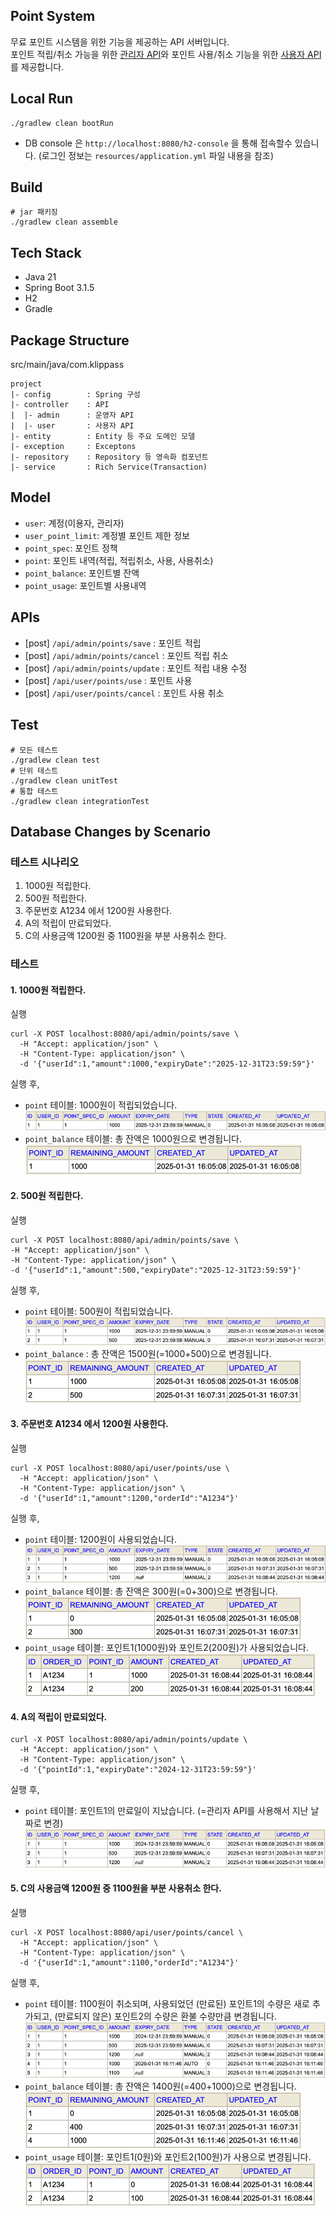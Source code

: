 ## Point System

무료 포인트 시스템을 위한 기능을 제공하는 API 서버입니다.  
포인트 적립/취소 가능을 위한 <ins>관리자 API</ins>와 포인트 사용/취소 기능을 위한 <ins>사용자 API</ins>를 제공합니다.

## Local Run
```
./gradlew clean bootRun
```
* DB console 은 `http://localhost:8080/h2-console` 을 통해 접속할수 있습니다. (로그인 정보는 `resources/application.yml` 파일 내용을 참조)

## Build
```
# jar 패키징
./gradlew clean assemble
```

## Tech Stack
* Java 21
* Spring Boot 3.1.5
* H2
* Gradle

## Package Structure
src/main/java/com.klippass
```
project
|- config        : Spring 구성
|- controller    : API 
|  |- admin      : 운영자 API
|  |- user       : 사용자 API
|- entity        : Entity 등 주요 도메인 모델
|- exception     : Exceptons
|- repository    : Repository 등 영속화 컴포넌트
|- service       : Rich Service(Transaction)
```

## Model
* `user`: 계정(이용자, 관리자)
* `user_point_limit`: 계정별 포인트 제한 정보
* `point_spec`: 포인트 정책
* `point`: 포인트 내역(적립, 적립취소, 사용, 사용취소)
* `point_balance`: 포인트별 잔액
* `point_usage`: 포인트별 사용내역

## APIs
* [post] `/api/admin/points/save` : 포인트 적립
* [post] `/api/admin/points/cancel` : 포인트 적립 취소
* [post] `/api/admin/points/update` : 포인트 적립 내용 수정
* [post] `/api/user/points/use` : 포인트 사용
* [post] `/api/user/points/cancel` : 포인트 사용 취소

## Test
```
# 모든 테스트
./gradlew clean test
# 단위 테스트
./gradlew clean unitTest
# 통합 테스트
./gradlew clean integrationTest
```

## Database Changes by Scenario

### 테스트 시나리오
1. 1000원 적립한다.
2. 500원 적립한다.
3. 주문번호 A1234 에서 1200원 사용한다.
4. A의 적립이 만료되었다.
5. C의 사용금액 1200원 중 1100원을 부분 사용취소 한다.

### 테스트
#### 1. 1000원 적립한다.
실행
```shell
curl -X POST localhost:8080/api/admin/points/save \
  -H "Accept: application/json" \
  -H "Content-Type: application/json" \
  -d '{"userId":1,"amount":1000,"expiryDate":"2025-12-31T23:59:59"}'
```
실행 후,  
* `point` 테이블: 1000원이 적립되었습니다.  
![img_9.png](img_9.png)
* `point_balance` 테이블: 총 잔액은 1000원으로 변경됩니다.  
![img_10.png](img_10.png)

#### 2. 500원 적립한다.
실행
```shell
curl -X POST localhost:8080/api/admin/points/save \
-H "Accept: application/json" \
-H "Content-Type: application/json" \
-d '{"userId":1,"amount":500,"expiryDate":"2025-12-31T23:59:59"}'
```
실행 후, 
* `point` 테이블: 500원이 적립되었습니다.  
![img_11.png](img_11.png)
* `point_balance` : 총 잔액은 1500원(=1000+500)으로 변경됩니다.  
![img_12.png](img_12.png)

#### 3. 주문번호 A1234 에서 1200원 사용한다.
실행
```shell
curl -X POST localhost:8080/api/user/points/use \
  -H "Accept: application/json" \
  -H "Content-Type: application/json" \
  -d '{"userId":1,"amount":1200,"orderId":"A1234"}'
```  
실행 후, 
* `point` 테이블: 1200원이 사용되었습니다.  
![img_13.png](img_13.png)
* `point_balance` 테이블: 총 잔액은 300원(=0+300)으로 변경됩니다.  
![img_14.png](img_14.png) 
* `point_usage` 테이블: 포인트1(1000원)와 포인트2(200원)가 사용되었습니다.   
![img_15.png](img_15.png)

#### 4. A의 적립이 만료되었다.
```shell
curl -X POST localhost:8080/api/admin/points/update \
  -H "Accept: application/json" \
  -H "Content-Type: application/json" \
  -d '{"pointId":1,"expiryDate":"2024-12-31T23:59:59"}'
```
실행 후,
* `point` 테이블: 포인트1의 만료일이 지났습니다. (=관리자 API를 사용해서 지난 날짜로 변경)  
![img_16.png](img_16.png)

#### 5. C의 사용금액 1200원 중 1100원을 부분 사용취소 한다.
실행
```shell
curl -X POST localhost:8080/api/user/points/cancel \
  -H "Accept: application/json" \
  -H "Content-Type: application/json" \
  -d '{"userId":1,"amount":1100,"orderId":"A1234"}'
```
실행 후, 
* `point` 테이블: 1100원이 취소되며, 사용되었던 (만료된) 포인트1의 수량은 새로 추가되고, (만료되지 않은) 포인트2의 수량은 환불 수량만큼 변경됩니다.  
![img_17.png](img_17.png)
* `point_balance` 테이블: 총 잔액은 1400원(=400+1000)으로 변경됩니다.  
![img_18.png](img_18.png)
* `point_usage` 테이블: 포인트1(0원)와 포인트2(100원)가 사용으로 변경됩니다.  
![img_19.png](img_19.png)